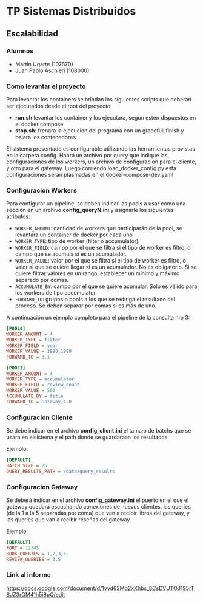 # TP Sistemas Distribuidos
## Escalabilidad

### Alumnos
- Martin Ugarte (107870)  
- Juan Pablo Aschieri (108000)  

### Como levantar el proyecto
Para levantar los containers se brindan los siguientes scripts que deberan ser ejecutados desde el root del proyecto:
- **run.sh** levantar los container y los ejecutara, segun esten dispuestos en el docker compose
- **stop.sh**: frenara la ejecucion del programa con un gracefull finish y bajara los contenedores
 

El sistema presentado es configurable utilizando las herramientas provistas en la carpeta config. Habrá un archivo por query que indique las configuraciones de los workers, un archivo de configuracion para el cliente, y otro para el gateway. Luego corriendo load_docker_config.py esta configuraciones seran plasmadas en el docker-compose-dev.yaml

### Configuracion Workers
Para configurar un pipeline, se deben indicar las pools a usar como una sección en un archivo **config_queryN.ini** y asignarle los siguientes atributos:
- `WORKER_AMOUNT`: cantidad de workers que participarán de la pool, se levantara un container de docker por cada uno
- `WORKER_TYPE`: tipo de worker (filter o accumulator)
- `WORKER_FIELD`: campo por el que se filtra si el tipo de worker es filtro, o campo que se acumula si es un acumulador.
- `WORKER_VALUE`: valor por el que se filtra si el tipo de worker es filtro, o valor al que se quiere llegar si es un acumulador. No es obligatorio. Si se quiere filtrar valores en un rango, establecer un mínimo y máximo separado por comas.
- `ACCUMULATE_BY`: campo por el que se quiere acumular. Solo es válido para los workers de tipo accumulator.
- `FORWARD_TO`: grupos o pools a los que se rediriga el resultado del proceso. Se deben separar por comas si es más de uno.

A continuación un ejemplo completo para el pipeline de la consulta nro 3:

```ini
[POOL0]
WORKER_AMOUNT = 4
WORKER_TYPE = filter
WORKER_FIELD = year
WORKER_VALUE = 1990,1999
FORWARD_TO = 3.1

[POOL1]
WORKER_AMOUNT = 4
WORKER_TYPE = accumulator
WORKER_FIELD = review_count
WORKER_VALUE = 500
ACCUMULATE_BY = title
FORWARD_TO = Gateway,4.0
```

### Configuracion Cliente

Se debe indicar en el archivo **config_client.ini** el tama;o de batchs que se usara en elsistema y el path donde se guardaraan los resultados.

Ejemplo:
```ini
[DEFAULT]
BATCH_SIZE = 25
QUERY_RESULTS_PATH = /data/query_results
```
### Configuracion Gateway

Se deberá indicar en el archivo **config_gateway.ini** el puerto en el que el gateway quedará escuchando conexiones de nuevos clientes, las queries (de la 1 a la 5 separadas por coma) que van a recibir libros del gateway, y las queries que van a recibir reseñas del gateway.

Ejemplo:
```ini
[DEFAULT]
PORT = 12345
BOOK_QUERIES = 1,2,3,5
REVIEW_QUERIES = 3,5
```

### Link al informe

https://docs.google.com/document/d/1vvd63Mq2xXhbs_8CsDVUTOJ195rTSJZ3rQM41h5i8pQ/edit
